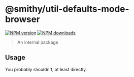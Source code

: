 # @smithy/util-defaults-mode-browser

[![NPM version](https://img.shields.io/npm/v/@smithy/util-defaults-mode-browser/latest.svg)](https://www.npmjs.com/package/@smithy/util-defaults-mode-browser)
[![NPM downloads](https://img.shields.io/npm/dm/@smithy/util-defaults-mode-browser.svg)](https://www.npmjs.com/package/@smithy/util-defaults-mode-browser)

> An internal package

## Usage

You probably shouldn't, at least directly.
